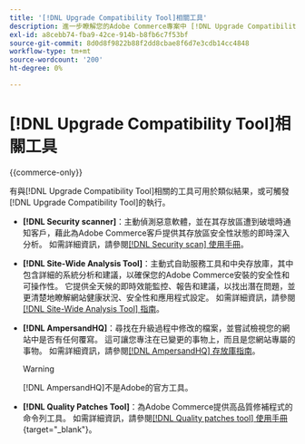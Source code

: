 ```yaml
---
title: '[!DNL Upgrade Compatibility Tool]相關工具'
description: 進一步瞭解您的Adobe Commerce專案中 [!DNL Upgrade Compatibility Tool] 的相關工具。
exl-id: a8cebb74-fba9-42ce-914b-b8fb6c7f53bf
source-git-commit: 8d0d8f9822b88f2dd8cbae8f6d7e3cdb14cc4848
workflow-type: tm+mt
source-wordcount: '200'
ht-degree: 0%

---
```


# [!DNL Upgrade Compatibility Tool]相關工具

{{commerce-only}}

有與[!DNL Upgrade Compatibility Tool]相關的工具可用於類似結果，或可觸發[!DNL Upgrade Compatibility Tool]的執行。

- **[!DNL Security scanner]**：主動偵測惡意軟體，並在其存放區遭到破壞時通知客戶，藉此為Adobe Commerce客戶提供其存放區安全性狀態的即時深入分析。 如需詳細資訊，請參閱[[!DNL Security scan] 使用手冊](https://docs.magento.com/user-guide/magento/security-scan.html)。

- **[!DNL Site-Wide Analysis Tool]**：主動式自助服務工具和中央存放庫，其中包含詳細的系統分析和建議，以確保您的Adobe Commerce安裝的安全性和可操作性。 它提供全天候的即時效能監控、報告和建議，以找出潛在問題，並更清楚地瞭解網站健康狀況、安全性和應用程式設定。 如需詳細資訊，請參閱[[!DNL Site-Wide Analysis Tool] 指南](../../tools/site-wide-analysis-tool/intro.md)。

- **[!DNL AmpersandHQ]**：尋找在升級過程中修改的檔案，並嘗試檢視您的網站中是否有任何覆寫。 這可讓您專注在已變更的事物上，而且是您網站專屬的事物。 如需詳細資訊，請參閱[[!DNL AmpersandHQ] 存放庫指南](https://github.com/AmpersandHQ)。

  >[!WARNING]
  >
  >[!DNL AmpersandHQ]不是Adobe的官方工具。

- **[!DNL Quality Patches Tool]**：為Adobe Commerce提供高品質修補程式的命令列工具。 如需詳細資訊，請參閱[[!DNL Quality patches tool] 使用手冊](https://experienceleague.adobe.com/tools/commerce-quality-patches/index.html){target="_blank"}。
